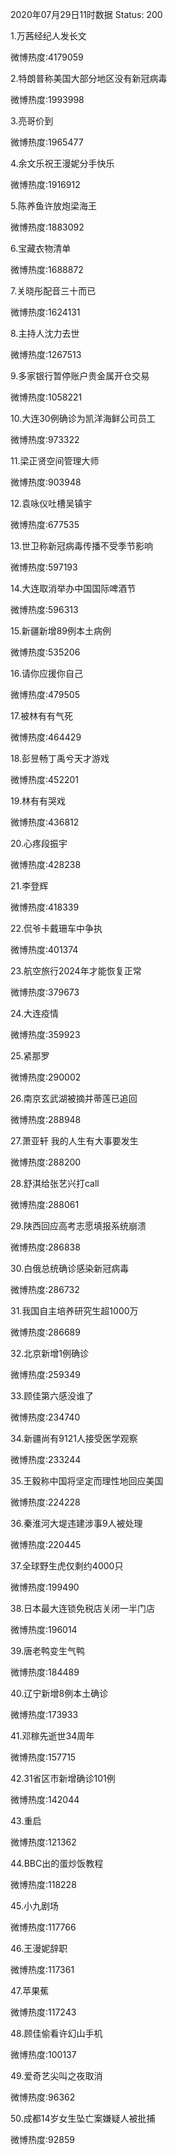 2020年07月29日11时数据
Status: 200

1.万茜经纪人发长文

微博热度:4179059

2.特朗普称美国大部分地区没有新冠病毒

微博热度:1993998

3.亮哥价到

微博热度:1965477

4.余文乐祝王漫妮分手快乐

微博热度:1916912

5.陈养鱼许放炮梁海王

微博热度:1883092

6.宝藏衣物清单

微博热度:1688872

7.关晓彤配音三十而已

微博热度:1624131

8.主持人沈力去世

微博热度:1267513

9.多家银行暂停账户贵金属开仓交易

微博热度:1058221

10.大连30例确诊为凯洋海鲜公司员工

微博热度:973322

11.梁正贤空间管理大师

微博热度:903948

12.袁咏仪吐槽吴镇宇

微博热度:677535

13.世卫称新冠病毒传播不受季节影响

微博热度:597193

14.大连取消举办中国国际啤酒节

微博热度:596313

15.新疆新增89例本土病例

微博热度:535206

16.请你应援你自己

微博热度:479505

17.被林有有气死

微博热度:464429

18.彭昱畅丁禹兮天才游戏

微博热度:452201

19.林有有哭戏

微博热度:436812

20.心疼段振宇

微博热度:428238

21.李登辉

微博热度:418339

22.侃爷卡戴珊车中争执

微博热度:401374

23.航空旅行2024年才能恢复正常

微博热度:379673

24.大连疫情

微博热度:359923

25.紧那罗

微博热度:290002

26.南京玄武湖被摘并蒂莲已追回

微博热度:288948

27.萧亚轩 我的人生有大事要发生

微博热度:288200

28.舒淇给张艺兴打call

微博热度:288061

29.陕西回应高考志愿填报系统崩溃

微博热度:286838

30.白俄总统确诊感染新冠病毒

微博热度:286732

31.我国自主培养研究生超1000万

微博热度:286689

32.北京新增1例确诊

微博热度:259349

33.顾佳第六感没谁了

微博热度:234740

34.新疆尚有9121人接受医学观察

微博热度:233244

35.王毅称中国将坚定而理性地回应美国

微博热度:224228

36.秦淮河大堤违建涉事9人被处理

微博热度:220445

37.全球野生虎仅剩约4000只

微博热度:199490

38.日本最大连锁免税店关闭一半门店

微博热度:196014

39.唐老鸭变生气鸭

微博热度:184489

40.辽宁新增8例本土确诊

微博热度:173933

41.邓稼先逝世34周年

微博热度:157715

42.31省区市新增确诊101例

微博热度:142044

43.重启

微博热度:121362

44.BBC出的蛋炒饭教程

微博热度:118228

45.小九剧场

微博热度:117766

46.王漫妮辞职

微博热度:117361

47.苹果蕉

微博热度:117243

48.顾佳偷看许幻山手机

微博热度:100137

49.爱奇艺尖叫之夜取消

微博热度:96362

50.成都14岁女生坠亡案嫌疑人被批捕

微博热度:92859

